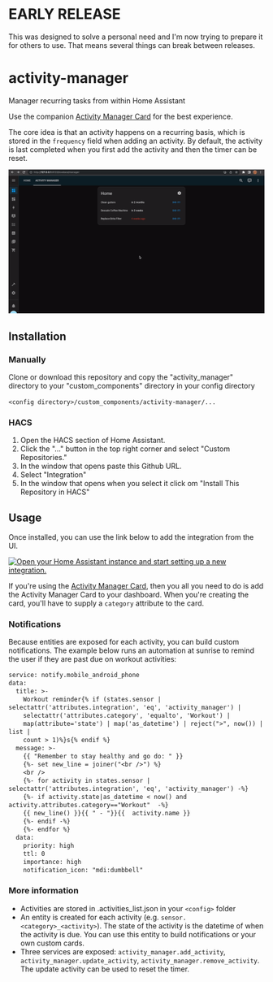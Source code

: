 # EARLY RELEASE

This was designed to solve a personal need and I'm now trying to prepare it for others to use. That means several things can break between releases.

# activity-manager

Manager recurring tasks from within Home Assistant

Use the companion [Activity Manager Card](https://github.com/pathofleastresistor/activity-manager-card) for the best experience.

The core idea is that an activity happens on a recurring basis, which is stored in the `frequency` field when adding an activity. By default, the activity is last completed when you first add the activity and then the timer can be reset.

<p align="center">
  <img width="600" src="images/activitymanager.gif">
</p>

## Installation

### Manually

Clone or download this repository and copy the "activity_manager" directory to your "custom_components" directory in your config directory

`<config directory>/custom_components/activity-manager/...`

### HACS

1. Open the HACS section of Home Assistant.
2. Click the "..." button in the top right corner and select "Custom Repositories."
3. In the window that opens paste this Github URL.
4. Select "Integration"
5. In the window that opens when you select it click om "Install This Repository in HACS"

## Usage

Once installed, you can use the link below to add the integration from the UI.

[![Open your Home Assistant instance and start setting up a new integration.](https://my.home-assistant.io/badges/config_flow_start.svg)](https://my.home-assistant.io/redirect/config_flow_start/?domain=activity_manager)

If you're using the [Activity Manager Card](https://github.com/pathofleastresistor/activity-manager-card), then you all you need to do is add the Activity Manager Card to your dashboard. When you're creating the card, you'll have to supply a `category` attribute to the card.

### Notifications

Because entities are exposed for each activity, you can build custom notifications. The example below runs an automation at sunrise to remind the user if they are past due on workout activities:

```
service: notify.mobile_android_phone
data:
  title: >-
    Workout reminder{% if (states.sensor | selectattr('attributes.integration', 'eq', 'activity_manager') |
    selectattr('attributes.category', 'equalto', 'Workout') |
    map(attribute='state') | map('as_datetime') | reject(">", now()) | list |
    count > 1)%}s{% endif %}
  message: >-
    {{ "Remember to stay healthy and go do: " }}
    {%- set new_line = joiner("<br />") %}
    <br />
    {%- for activity in states.sensor | selectattr('attributes.integration', 'eq', 'activity_manager') -%}
    {%- if activity.state|as_datetime < now() and activity.attributes.category=="Workout"  -%}
    {{ new_line() }}{{ " - "}}{{  activity.name }}
    {%- endif -%}
    {%- endfor %}
  data:
    priority: high
    ttl: 0
    importance: high
    notification_icon: "mdi:dumbbell"
```

### More information

-   Activities are stored in .activities_list.json in your `<config>` folder
-   An entity is created for each activity (e.g. `sensor.<category>_<activity>`). The state of the activity is the datetime of when the activity is due. You can use this entity to build notifications or your own custom cards.
-   Three services are exposed: `activity_manager.add_activity`, `activity_manager.update_activity`, `activity_manager.remove_activity`. The update activity can be used to reset the timer.
